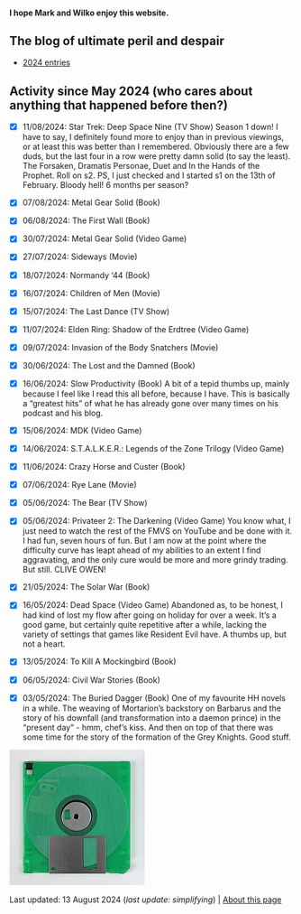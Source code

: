 #### I hope Mark and Wilko enjoy this website.

## The blog of ultimate peril and despair

* [2024 entries](blog24.md)
  
## Activity since May 2024 (who cares about anything that happened before then?)

- [x] 11/08/2024: Star Trek: Deep Space Nine (TV Show)
Season 1 down! I have to say, I definitely found more to enjoy than in previous viewings, or at least this was better than I remembered. Obviously there are a few duds, but the last four in a row were pretty damn solid (to say the least). The Forsaken, Dramatis Personae, Duet and In the Hands of the Prophet. Roll on s2. PS, I just checked and I started s1 on the 13th of February. Bloody hell! 6 months per season?

- [x] 07/08/2024: Metal Gear Solid (Book)
- [x] 06/08/2024: The First Wall (Book)
- [x] 30/07/2024: Metal Gear Solid (Video Game)
- [x] 27/07/2024: Sideways (Movie)
- [x] 18/07/2024: Normandy ‘44 (Book)
- [x] 16/07/2024: Children of Men (Movie)
- [x] 15/07/2024: The Last Dance (TV Show)
- [x] 11/07/2024: Elden Ring: Shadow of the Erdtree (Video Game)
- [x] 09/07/2024: Invasion of the Body Snatchers (Movie)
- [x] 30/06/2024: The Lost and the Damned (Book)
- [x] 16/06/2024: Slow Productivity (Book)
A bit of a tepid thumbs up, mainly because I feel like I read this all before, because I have. This is basically a “greatest hits” of what he has already gone over many times on his podcast and his blog.

- [x] 15/06/2024: MDK (Video Game)
- [x] 14/06/2024: S.T.A.L.K.E.R.: Legends of the Zone Trilogy (Video Game)
- [x] 11/06/2024: Crazy Horse and Custer (Book)
- [x] 07/06/2024: Rye Lane (Movie)
- [x] 05/06/2024: The Bear (TV Show)
- [x] 05/06/2024: Privateer 2: The Darkening (Video Game)
You know what, I just need to watch the rest of the FMVS on YouTube and be done with it. I had fun, seven hours of fun. But I am now at the point where the difficulty curve has leapt ahead of my abilities to an extent I find aggravating, and the only cure would be more and more grindy trading. But still. CLIVE OWEN!

- [x] 21/05/2024: The Solar War (Book)
- [x] 16/05/2024: Dead Space (Video Game)
Abandoned as, to be honest, I had kind of lost my flow after going on holiday for over a week. It’s a good game, but certainly quite repetitive after a while, lacking the variety of settings that games like Resident Evil have. A thumbs up, but not a heart.

- [x] 13/05/2024: To Kill A Mockingbird (Book)
- [x] 06/05/2024: Civil War Stories (Book)
- [x] 03/05/2024: The Buried Dagger (Book)
One of my favourite HH novels in a while. The weaving of Mortarion’s backstory on Barbarus and the story of his downfall (and transformation into a daemon prince) in the “present day” - hmm, chef’s kiss. And then on top of that there was some time for the story of the formation of the Grey Knights. Good stuff. 

![A floppy](pc.jpeg "A picture of a floppy disk that I thought would look nice at the bottom of my home page.")

Last updated: 13 August 2024 (_last update: simplifying_) | [About this page](about.md) 
